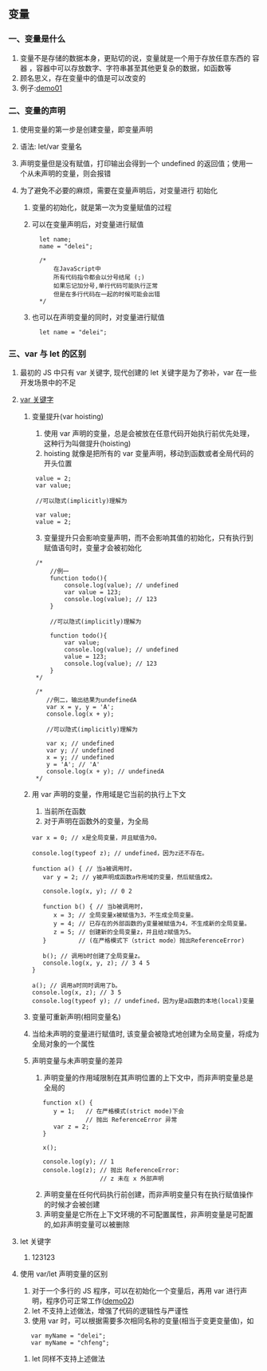 ## 变量

### 一、变量是什么

1. 变量不是存储的数据本身，更贴切的说，变量就是一个用于存放任意东西的 容器 ，容器中可以存放数字、字符串甚至其他更复杂的数据，如函数等
2. 顾名思义，存在变量中的值是可以改变的
3. 例子:[demo01](https://github.com/DeLei33534/JavaScript_Learning_Review/blob/master/First_steps/page04/demo01.html)

### 二、变量的声明

1. 使用变量的第一步是创建变量，即变量声明
2. 语法: let/var 变量名
3. 声明变量但是没有赋值，打印输出会得到一个 undefined 的返回值；使用一个从未声明的变量，则会报错
4. 为了避免不必要的麻烦，需要在变量声明后，对变量进行 初始化

   1. 变量的初始化，就是第一次为变量赋值的过程
   2. 可以在变量声明后，对变量进行赋值

      ```
        let name;
        name = "delei";

        /*
            在JavaScript中
            所有代码指令都会以分号结尾 (;)
            如果忘记加分号,单行代码可能执行正常
            但是在多行代码在一起的时候可能会出错
        */
      ```

   3. 也可以在声明变量的同时，对变量进行赋值
      ```
        let name = "delei";
      ```

### 三、var 与 let 的区别

1. 最初的 JS 中只有 var 关键字, 现代创建的 let 关键字是为了弥补，var 在一些开发场景中的不足
2. [var 关键字](https://developer.mozilla.org/zh-CN/docs/Web/JavaScript/Reference/Statements/var)

   1. 变量提升(var hoisting)

      1. 使用 var 声明的变量，总是会被放在任意代码开始执行前优先处理，这种行为叫做提升(hoisting)
      2. hoisting 就像是把所有的 var 变量声明，移动到函数或者全局代码的开头位置

      ```
       value = 2;
       var value;

       //可以隐式(implicitly)理解为

       var value;
       value = 2;
      ```

      3. 变量提升只会影响变量声明，而不会影响其值的初始化，只有执行到赋值语句时，变量才会被初始化

      ```
       /*
           //例一
           function todo(){
               console.log(value); // undefined
               var value = 123;
               console.log(value); // 123
           }

           //可以隐式(implicitly)理解为

           function todo(){
               var value;
               console.log(value); // undefined
               value = 123;
               console.log(value); // 123
           }
       */

       /*
          //例二，输出结果为undefinedA
          var x = y, y = 'A';
          console.log(x + y);

          //可以隐式(implicitly)理解为

          var x; // undefined
          var y; // undefined
          x = y; // undefined
          y = 'A'; // 'A'
          console.log(x + y); // undefinedA
       */
      ```

   2. 用 var 声明的变量，作用域是它当前的执行上下文

      1. 当前所在函数
      2. 对于声明在函数外的变量，为全局

      ```
      var x = 0; // x是全局变量，并且赋值为0。

      console.log(typeof z); // undefined，因为z还不存在。

      function a() { // 当a被调用时，
         var y = 2; // y被声明成函数a作用域的变量，然后赋值成2。

         console.log(x, y); // 0 2

         function b() { // 当b被调用时，
            x = 3; // 全局变量x被赋值为3，不生成全局变量。
            y = 4; // 已存在的外部函数的y变量被赋值为4，不生成新的全局变量。
            z = 5; // 创建新的全局变量z，并且给z赋值为5。
         }         // (在严格模式下（strict mode）抛出ReferenceError)

         b(); // 调用b时创建了全局变量z。
         console.log(x, y, z); // 3 4 5
      }

      a(); // 调用a时同时调用了b。
      console.log(x, z); // 3 5
      console.log(typeof y); // undefined，因为y是a函数的本地(local)变量
      ```

   3. 变量可重新声明(相同变量名)
   4. 当给未声明的变量进行赋值时, 该变量会被隐式地创建为全局变量，将成为全局对象的一个属性
   5. 声明变量与未声明变量的差异

      1. 声明变量的作用域限制在其声明位置的上下文中，而非声明变量总是全局的

      ```
         function x() {
            y = 1;   // 在严格模式(strict mode)下会
                     // 抛出 ReferenceError 异常
            var z = 2;
         }

         x();

         console.log(y); // 1
         console.log(z); // 抛出 ReferenceError:
                         // z 未在 x 外部声明
      ```

      2. 声明变量在任何代码执行前创建，而非声明变量只有在执行赋值操作的时候才会被创建
      3. 声明变量是它所在上下文环境的不可配置属性，非声明变量是可配置的,如非声明变量可以被删除

3. let 关键字
   1. 123123
4. 使用 var/let 声明变量的区别
   1. 对于一个多行的 JS 程序，可以在初始化一个变量后，再用 var 进行声明，程序仍可正常工作([demo02](https://github.com/DeLei33534/JavaScript_Learning_Review/blob/master/First_steps/page04/demo02.html))
   2. let 不支持上述做法，增强了代码的逻辑性与严谨性
   3. 使用 var 时，可以根据需要多次相同名称的变量(相当于变更变量值)，如
   ```
      var myName = "delei";
      var myName = "chfeng";
   ```
   1. let 同样不支持上述做法

